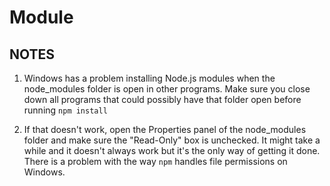 # Module

## NOTES

1. Windows has a problem installing Node.js modules when the node_modules folder is open in other programs. Make sure you close down all programs that could possibly have that folder open before running `npm install`

2. If that doesn't work, open the Properties panel of the node_modules folder and make sure the "Read-Only" box is unchecked. It might take a while and it doesn't always work but it's the only way of getting it done. There is a problem with the way `npm` handles file permissions on Windows.
